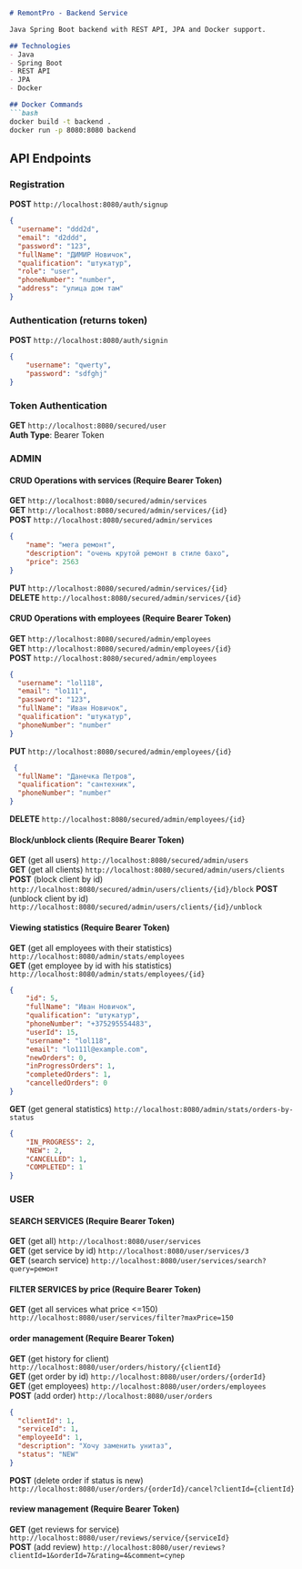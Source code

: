 ```markdown
# RemontPro - Backend Service

Java Spring Boot backend with REST API, JPA and Docker support.

## Technologies
- Java
- Spring Boot
- REST API
- JPA
- Docker

## Docker Commands
```bash
docker build -t backend .
docker run -p 8080:8080 backend
```

## API Endpoints

### Registration 
**POST** `http://localhost:8080/auth/signup`

```json
{
  "username": "ddd2d",
  "email": "d2ddd",
  "password": "123",
  "fullName": "ДИМИР Новичок",
  "qualification": "штукатур",
  "role": "user",
  "phoneNumber": "number",
  "address": "улица дом там"
}
```

### Authentication (returns token)
**POST** `http://localhost:8080/auth/signin`

```json
{
    "username": "qwerty",
    "password": "sdfghj"
}
```

### Token Authentication
**GET** `http://localhost:8080/secured/user`  
**Auth Type**: Bearer Token 

### ADMIN
#### CRUD Operations with services (Require Bearer Token)
**GET**    `http://localhost:8080/secured/admin/services`  
**GET**    `http://localhost:8080/secured/admin/services/{id}`  
**POST**   `http://localhost:8080/secured/admin/services`

```json
{
    "name": "мега ремонт",
    "description": "очень крутой ремонт в стиле бахо",
    "price": 2563
}
```

**PUT**    `http://localhost:8080/secured/admin/services/{id}`  
**DELETE** `http://localhost:8080/secured/admin/services/{id}`

#### CRUD Operations with employees (Require Bearer Token)
**GET**    `http://localhost:8080/secured/admin/employees`  
**GET**    `http://localhost:8080/secured/admin/employees/{id}`  
**POST**   `http://localhost:8080/secured/admin/employees`

```json
{
  "username": "lol118",
  "email": "lo111",
  "password": "123",
  "fullName": "Иван Новичок",
  "qualification": "штукатур",
  "phoneNumber": "number"
}
```

**PUT**    `http://localhost:8080/secured/admin/employees/{id}`  
```json
 {
  "fullName": "Данечка Петров",
  "qualification": "сантехник",
  "phoneNumber": "number"
}

```
**DELETE** `http://localhost:8080/secured/admin/employees/{id}`

#### Block/unblock clients (Require Bearer Token)
**GET** (get all users)    `http://localhost:8080/secured/admin/users`  
**GET**  (get all clients)  `http://localhost:8080/secured/admin/users/clients`  
**POST** (block client by id)  `http://localhost:8080/secured/admin/users/clients/{id}/block`
**POST** (unblock client by id)  `http://localhost:8080/secured/admin/users/clients/{id}/unblock`

#### Viewing statistics (Require Bearer Token)
**GET** (get all employees with their statistics)    `http://localhost:8080/admin/stats/employees`  
**GET**  (get employee by id with his statistics)  `http://localhost:8080/admin/stats/employees/{id}`  
```json
{
    "id": 5,
    "fullName": "Иван Новичок",
    "qualification": "штукатур",
    "phoneNumber": "+375295554483",
    "userId": 15,
    "username": "lol118",
    "email": "lo111l@example.com",
    "newOrders": 0,
    "inProgressOrders": 1,
    "completedOrders": 1,
    "cancelledOrders": 0
}
```
**GET** (get general statistics)  `http://localhost:8080/admin/stats/orders-by-status`
```json
{
    "IN_PROGRESS": 2,
    "NEW": 2,
    "CANCELLED": 1,
    "COMPLETED": 1
}

```
### USER
#### SEARCH SERVICES (Require Bearer Token)
**GET** (get all)   `http://localhost:8080/user/services`  
**GET**  (get service by id)  `http://localhost:8080/user/services/3`  
**GET**  (search service)  `http://localhost:8080/user/services/search?query=ремонт`

#### FILTER SERVICES by price (Require Bearer Token)
**GET** (get all services what price <=150)   `http://localhost:8080/user/services/filter?maxPrice=150`  

#### order management (Require Bearer Token)
**GET** (get history for client)   `http://localhost:8080/user/orders/history/{clientId}`  
**GET** (get order by id)   `http://localhost:8080/user/orders/{orderId}`  
**GET** (get employees)   `http://localhost:8080/user/orders/employees`  
**POST** (add order)   `http://localhost:8080/user/orders`  
```json
{
  "clientId": 1,
  "serviceId": 1,
  "employeeId": 1,
  "description": "Хочу заменить унитаз",
  "status": "NEW"
}
```
**POST** (delete order if status is new)   `http://localhost:8080/user/orders/{orderId}/cancel?clientId={clientId}`  

#### review management (Require Bearer Token)
**GET** (get reviews for service)   `http://localhost:8080/user/reviews/service/{serviceId}`  
**POST** (add review)   `http://localhost:8080/user/reviews?clientId=1&orderId=7&rating=4&comment=супер`  

